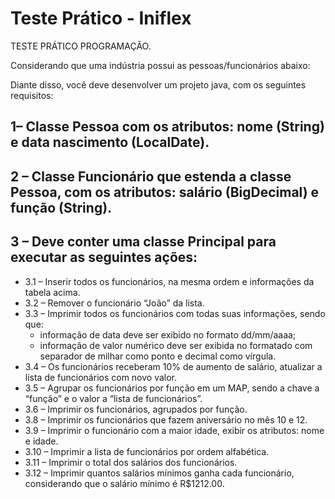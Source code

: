 # Teste Prático - Iniflex

TESTE PRÁTICO PROGRAMAÇÃO.

Considerando que uma indústria possui as pessoas/funcionários abaixo:

Diante disso, você deve desenvolver um projeto java, com os seguintes requisitos:

## 1– Classe Pessoa com os atributos: nome (String) e data nascimento (LocalDate).

## 2 – Classe Funcionário que estenda a classe Pessoa, com os atributos: salário (BigDecimal) e função (String).

## 3 – Deve conter uma classe Principal para executar as seguintes ações:
- 3.1 – Inserir todos os funcionários, na mesma ordem e informações da tabela acima.
- 3.2 – Remover o funcionário “João” da lista.
- 3.3 – Imprimir todos os funcionários com todas suas informações, sendo que:
  - informação de data deve ser exibido no formato dd/mm/aaaa;
  - informação de valor numérico deve ser exibida no formatado com separador de milhar como ponto e decimal como vírgula.
- 3.4 – Os funcionários receberam 10% de aumento de salário, atualizar a lista de funcionários com novo valor.
- 3.5 – Agrupar os funcionários por função em um MAP, sendo a chave a “função” e o valor a “lista de funcionários”.
- 3.6 – Imprimir os funcionários, agrupados por função.
- 3.8 – Imprimir os funcionários que fazem aniversário no mês 10 e 12.
- 3.9 – Imprimir o funcionário com a maior idade, exibir os atributos: nome e idade.
- 3.10 – Imprimir a lista de funcionários por ordem alfabética.
- 3.11 – Imprimir o total dos salários dos funcionários.
- 3.12 – Imprimir quantos salários mínimos ganha cada funcionário, considerando que o salário mínimo é R$1212.00.
